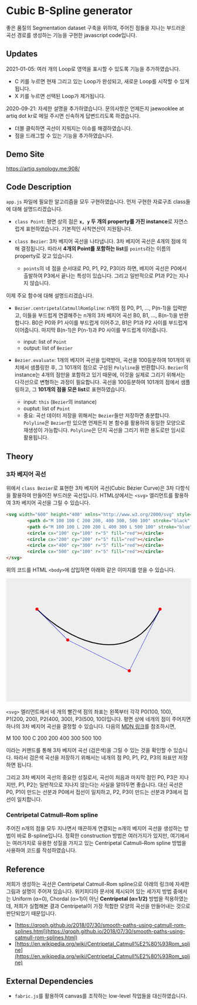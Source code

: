 # Cubic B-Spline generator
좋은 품질의 Segmentation dataset 구축을 위하여, 주어진 점들을 지나는 부드러운 곡선 경로를 생성하는 기능을 구현한 javascript code입니다.

## Updates

2021-01-05: 여러 개의 Loop로 영역을 표시할 수 있도록 기능을 추가하였습니다.
  - C 키를 누르면 현재 그리고 있는 Loop가 완성되고, 새로운 Loop를 시작할 수 있게 됩니다.
  - X 키를 누르면 선택된 Loop가 제거됩니다.

2020-09-21: 자세한 설명을 추가하였습니다. 문의사항은 언제든지 jaewooklee at artiq dot kr로 메일 주시면 신속하게 답변드리도록 하겠습니다. 
  - 더블 클릭하면 곡선이 지워지는 이슈를 해결하였습니다. 
  - 점을 드래그할 수 있는 기능을 추가하였습니다.

## Demo Site
https://artiq.synology.me:908/

## Code Description
`app.js` 파일에 필요한 알고리즘을 모두 구현하였습니다. 먼저 구현한 자료구조 class들에 대해 설명드리겠습니다.

- `class Point`: 평면 상의 점은 **`x, y` 두 개의 property를 가진 instance**로 자연스럽게 표현하였습니다. 기본적인 사칙연산이 지원됩니다.

- `class Bezier`: 3차 베지어 곡선을 나타냅니다. 3차 베지어 곡선은 4개의 점에 의해 결정됩니다. 따라서 **4개의 Point를 포함하는 list**를 `points`라는 이름의 property로 갖고 있습니다.
  - `points`의 네 점을 순서대로 P0, P1, P2, P3이라 하면, 베지어 곡선은 P0에서 출발하여 P3에서 끝나는 특성이 있습니다. 그리고 일반적으로 P1과 P2는 지나지 않습니다.

이제 주요 함수에 대해 설명드리겠습니다.

- `Bezier.centripetalCatmullRomSpline`: n개의 점 P0, P1, ..., P(n-1)을 입력받고, 이들을 부드럽게 연결해주는 n개의 3차 베지어 곡선 B0, B1, ..., B(n-1)을 반환합니다. B0은 P0와 P1 사이를 부드럽게 이어주고, B1은 P1과 P2 사이를 부드럽게 이어줍니다. 마지막 B(n-1)은 P(n-1)과 P0 사이를 부드럽게 이어줍니다.
  - input: list of `Point`
  - output: list of `Bezier`

- `Bezier.evaluate`: 1개의 베지어 곡선을 입력받아, 곡선을 100등분하여 101개의 위치에서 샘플링한 후, 그 101개의 점으로 구성된 `Polyline`을 반환합니다. `Bezier`의 instance는 4개의 점만을 포함하고 있기 때문에, 이것을 실제로 그리기 위해서는 다각선으로 변형하는 과정이 필요합니다. 곡선을 100등분하여 101개의 점에서 샘플링하고, 그 **101개의 점을 모은 list**로 표현하였습니다.
  - input: `this` (`Bezier`의 instance)
  - ouptut: list of `Point`
  - 중요: 곡선 데이터 저장을 위해서는 `Bezier`들만 저장하면 충분합니다. `Polyline`은 `Bezier`만 있으면 언제든지 본 함수를 활용하여 동일한 모양으로 재생성이 가능합니다. `Polyline`은 단지 곡선을 그리기 위한 용도로만 임시로 활용됩니다.

## Theory

### 3차 베지어 곡선

위에서 `class Bezier`로 표현한 3차 베지어 곡선(Cubic Bézier Curve)은 3차 다항식을 활용하여 만들어진 부드러운 곡선입니다. HTML상에서는 `<svg>` 엘리먼트를 활용하여 3차 베지어 곡선을 그릴 수 있습니다. 
```HTML
<svg width="600" height="400" xmlns="http://www.w3.org/2000/svg" style="background-color: #eee" ;="">
        <path d="M 100 100 C 200 200, 400 300, 500 100" stroke="black" stroke-width="3" fill="transparent"></path>
        <path d="M 100 100 L 200 200 L 400 300 L 500 100" stroke="blue" fill="transparent"></path>
        <circle cx="100" cy="100" r="5" fill="red"></circle>
        <circle cx="200" cy="200" r="5" fill="red"></circle>
        <circle cx="400" cy="300" r="5" fill="red"></circle>
        <circle cx="500" cy="100" r="5" fill="red"></circle>
</svg>
```

위의 코드를 HTML `<body>`에 삽입하면 아래와 같은 이미지를 얻을 수 있습니다.

![Bezier](assets/bezier.png)

 `<svg>` 엘리먼트에서 네 개의 빨간색 점의 좌표는 왼쪽부터 각각
P0(100, 100), P1(200, 200), P2(400, 300), P3(500, 100)입니다. 평면 상에 네개의 점이 주어지면 하나의 3차 베지어 곡선을 결정할 수 있습니다. 다음의 [MDN 링크](https://developer.mozilla.org/en-US/docs/Web/SVG/Tutorial/Paths)를 참조하시면,

M 100 100 C 200 200 400 300 500 100

이라는 커맨드를 통해 3차 베지어 곡선 (검은색)을 그릴 수 있는 것을 확인할 수 있습니다. 따라서 검은색 곡선을 저장하기 위해서는 네개의 점 P0, P1, P2, P3의 좌표만 저장하면 됩니다.

그리고 3차 베지어 곡선의 중요한 성질로서, 곡선이 처음과 마지막 점인 P0, P3은 지나지만, P1, P2는 일반적으로 지나지 않는다는 사실을 알아두면 좋습니다. 대신 곡선은 P0, P1이 만드는 선분과 P0에서 접선이 일치하고, P2, P3이 만드는 선분과 P3에서 접선이 일치합니다.


### Centripetal Catmull–Rom spline
주어진 n개의 점을 모두 지나면서 매끈하게 연결되는 n개의 베지어 곡선을 생성하는 방법이 바로 B-spline입니다. 정확한 construction 방법은 여러가지가 있지만, 여기에서는 여러가지로 유용한 성질을 가지고 있는 Centripetal Catmull–Rom spline 방법을 사용하여 코드를 작성하였습니다.


## Reference
저희가 생성하는 곡선은 Centripetal Catmull-Rom spline으로 아래의 링크에 자세한 그림과 설명이 주어져 있습니다. 위키피디아 문서에 제시되어 있는 세가지 방법 중에서는 Uniform (α=0), Chordal (α=1)이 아닌 **Centripetal (α=1/2)** 방법을 적용하였는데, 저희가 실험해본 결과 Centripetal이 가장 적합한 모양의 곡선을 만들어내는 것으로 판단되었기 때문입니다.
- [https://qroph.github.io/2018/07/30/smooth-paths-using-catmull-rom-splines.html](https://qroph.github.io/2018/07/30/smooth-paths-using-catmull-rom-splines.html)
- [https://en.wikipedia.org/wiki/Centripetal_Catmull%E2%80%93Rom_spline](https://en.wikipedia.org/wiki/Centripetal_Catmull%E2%80%93Rom_spline)


## External Dependencies
- `fabric.js`를 활용하여 canvas를 조작하는 low-level 작업들을 대신하였습니다.